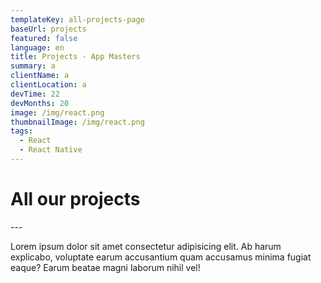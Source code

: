 ```yaml
---
templateKey: all-projects-page
baseUrl: projects
featured: false
language: en
title: Projects - App Masters
summary: a
clientName: a
clientLocation: a
devTime: 22
devMonths: 20
image: /img/react.png
thumbnailImage: /img/react.png
tags:
  - React
  - React Native
---
```

# All our projects

\---

Lorem ipsum dolor sit amet consectetur adipisicing elit. Ab harum explicabo, voluptate earum accusantium quam accusamus minima fugiat eaque? Earum beatae magni laborum nihil vel!
